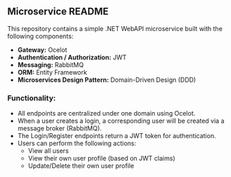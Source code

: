 ## Microservice README

This repository contains a simple .NET WebAPI microservice built with the following components:

- **Gateway:** Ocelot
- **Authentication / Authorization:** JWT
- **Messaging:** RabbitMQ
- **ORM:** Entity Framework
- **Microservices Design Pattern:** Domain-Driven Design (DDD)

### Functionality:

- All endpoints are centralized under one domain using Ocelot.
- When a user creates a login, a corresponding user will be created via a message broker (RabbitMQ).
- The Login/Register endpoints return a JWT token for authentication.
- Users can perform the following actions:
  - View all users
  - View their own user profile (based on JWT claims)
  - Update/Delete their own user profile

